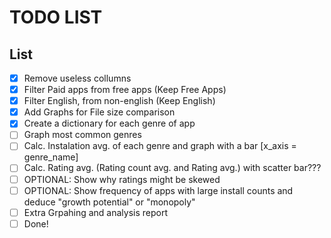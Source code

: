 # TODO LIST
## List
- [x] Remove useless collumns                                                                                 
- [x] Filter Paid apps from free apps (Keep Free Apps)
- [x] Filter English, from non-english (Keep English)
- [x] Add Graphs for File size comparison
- [x] Create a dictionary for each genre of app
- [ ] Graph most common genres
- [ ] Calc. Instalation avg. of each genre and graph with a bar [x_axis = genre_name]
- [ ] Calc. Rating avg. (Rating count avg. and Rating avg.) with scatter bar???
- [ ] OPTIONAL: Show why ratings might be skewed
- [ ] OPTIONAL: Show frequency of apps with large install counts and deduce "growth potential" or "monopoly"
- [ ] Extra Grpahing and analysis report
- [ ] Done!